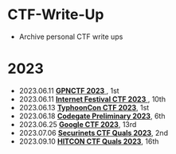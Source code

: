 # CTF-Write-Up

- Archive personal CTF write ups


# 2023

* 2023.06.11 [**GPNCTF 2023** ](2023-GPNCTF), 1st
* 2023.06.11 [**Internet Festival CTF 2023** ](2023-Internet-Festival-CTF), 10th
* 2023.06.13 [**TyphoonCon CTF 2023**](2023-TyphoonCon-CTF), 1st
* 2023.06.18 [**Codegate Preliminary 2023**](2023-Codegate-Preliminary), 6th
* 2023.06.25 [**Google CTF 2023**](2023-Google-CTF), 13rd
* 2023.07.06 [**Securinets CTF Quals 2023**](2023-Securinets-CTF-Quals), 2nd
* 2023.09.10 [**HITCON CTF Quals 2023**](2023-HITCON), 16th

